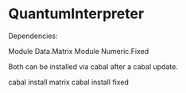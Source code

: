 # QuantumInterpreter
Dependencies:

Module Data.Matrix
Module Numeric.Fixed

Both can be installed via cabal after a cabal update. 

cabal install matrix
cabal install fixed

